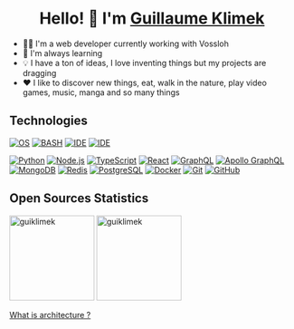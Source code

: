 <h1 align="center">Hello! 👋 I'm <a href="https://www.linkedin.com/in/guillaume-klimek/">Guillaume Klimek</a></h1>

- 🧑‍💻 I'm a web developer currently working with Vossloh
- 🌱 I'm always learning
- 💡 I have a ton of ideas, I love inventing things but my projects are dragging
- ❤️ I like to discover new things, eat, walk in the nature, play video games, music, manga and so many things

## Technologies

[![OS](https://img.shields.io/badge/OS-Ubuntu%20Budgie-550770?logo=linux&logoColor=white)](https://ubuntubudgie.org/)
[![BASH](https://img.shields.io/badge/SH-Bashortcut-4eaa25?logo=gnubash&logoColor=white)](https://github.com/guiklimek/bashortcut#bashortcut)
[![IDE](https://img.shields.io/badge/IDE-WebStorm-blue?logo=webstorm)](https://www.jetbrains.com/webstorm/)
[![IDE](https://img.shields.io/badge/IDE-PyCharm-5ADE78?logo=pycharm)](https://www.jetbrains.com/pycharm/)

[<img alt="Python" src="https://img.shields.io/badge/-Python-fdd33d?logo=python"/>](https://www.python.org/)
[<img alt="Node.js" src="https://img.shields.io/badge/-Node.js-43853d?logo=Node.js&logoColor=white"/>](https://nodejs.org/en)
[<img alt="TypeScript" src="https://img.shields.io/badge/-TypeScript-007ACC?logo=typescript&logoColor=white"/>](https://www.typescriptlang.org/)
[<img alt="React" src="https://img.shields.io/badge/-React-61dafb?logo=react&logoColor=white"/>](https://react.dev/learn)
[<img alt="GraphQL" src="https://img.shields.io/badge/-GraphQL-e10098?logo=graphql&logoColor=white"/>](https://graphql.org/)
[<img alt="Apollo GraphQL" src="https://img.shields.io/badge/-Apollo%20GraphQL-311c87?logo=apollographql&logoColor=white"/>](https://www.apollographql.com/)
[<img alt="MongoDB" src="https://img.shields.io/badge/-MongoDB-13aa52?logo=mongodb&logoColor=white" />](https://www.mongodb.com/)
[<img alt="Redis" src="https://img.shields.io/badge/-Redis-dc382d?logo=redis&logoColor=white" />](https://redis.io/)
[<img alt="PostgreSQL" src="https://img.shields.io/badge/-PostgreSQL-336791?logo=postgresql&logoColor=white"/>](https://www.postgresql.org/)
[<img alt="Docker" src="https://img.shields.io/badge/-Docker-2496ed?logo=docker&logoColor=white" />](https://www.docker.com/)
[<img alt="Git" src="https://img.shields.io/badge/-Git-%23F05032?logo=git&logoColor=%23ffffff"/>](https://git-scm.com/)
[<img alt="GitHub" src="https://img.shields.io/badge/-GitHub-181717?logo=github&logoColor=%23ffffff"/>](https://github.com)

## Open Sources Statistics

<p align="left">
<img alt="guiklimek" height='150' src="https://github-readme-stats.vercel.app/api?username=guiklimek&show_icons=true&theme=gotham"/>
<img alt="guiklimek" height='150' src="https://github-readme-stats.vercel.app/api/top-langs/?username=guiklimek"> <!-- &hide=python -->
</p>

<a href="https://react-file-structure.surge.sh/">What is architecture ?</a>
